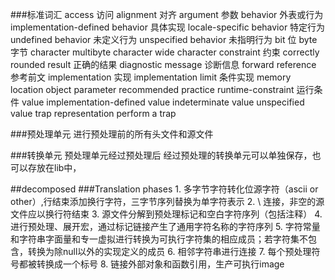 
###标准词汇
	access 访问
	alignment 对齐
	argument 参数
	behavior 外表或行为
	implementation-defined behavior 具体实现
	locale-specific behavior 特定行为
	undefined behavior 未定义行为
	unspecified behavior 未指明行为
	bit 位
	byte 字节
	character
	multibyte character
	wide character
	constraint 约束
	correctly rounded result 正确的结果
	diagnostic message 诊断信息
	forward reference 参考前文
	implementation 实现
	implementation limit 条件实现
	memory location
	object
	parameter
	recommended practice
	runtime-constraint 运行条件
	value
	implementation-defined value
	indeterminate value
	unspecified value
	trap representation
	perform a trap

###预处理单元
	进行预处理前的所有头文件和源文件
	
###转换单元
	预处理单元经过预处理后
	经过预处理的转换单元可以单独保存，也可以存放在lib中，

##decomposed
###Translation phases
	1. 多字节字符转化位源字符（ascii or other）,行结束添加换行字符，三字节序列替换为单字符表示
	2. \ 连接，非空的源文件应以换行符结束
	3. 源文件分解到预处理标记和空白字符序列（包括注释）
	4. 进行预处理、展开宏，通过标记链接产生了通用字符名称的字符序列
	5. 字符常量和字符串字面量和专一虚拟进行转换为可执行字符集的相应成员；若字符集不包含，转换为除null以外的实现定义的成员
	6. 相邻字符串进行连接
	7. 每个预处理符号都被转换成一个标号
	8. 链接外部对象和函数引用，生产可执行image





